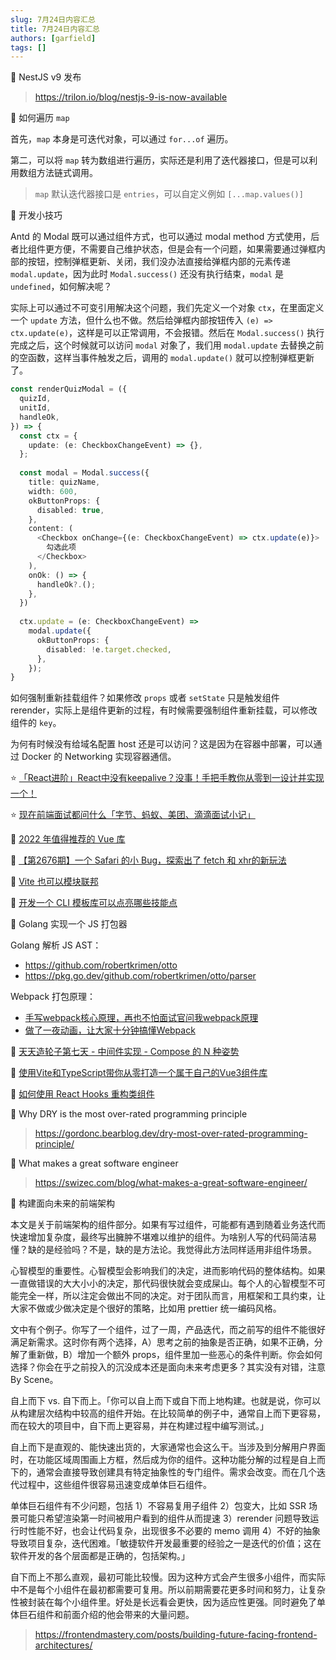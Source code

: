 ```yaml
---
slug: 7月24日内容汇总
title: 7月24日内容汇总
authors: [garfield]
tags: []
---
```


📒 NestJS v9 发布

> https://trilon.io/blog/nestjs-9-is-now-available

📒 如何遍历 `map`

首先，`map` 本身是可迭代对象，可以通过 `for...of` 遍历。

第二，可以将 `map` 转为数组进行遍历，实际还是利用了迭代器接口，但是可以利用数组方法链式调用。

> `map` 默认迭代器接口是 `entries`，可以自定义例如 `[...map.values()]`

📒 开发小技巧

Antd 的 Modal 既可以通过组件方式，也可以通过 modal method 方式使用，后者比组件更方便，不需要自己维护状态，但是会有一个问题，如果需要通过弹框内部的按钮，控制弹框更新、关闭，我们没办法直接给弹框内部的元素传递 `modal.update`，因为此时 `Modal.success()` 还没有执行结束，`modal` 是 `undefined`，如何解决呢？

实际上可以通过不可变引用解决这个问题，我们先定义一个对象 `ctx`，在里面定义一个 `update` 方法，但什么也不做。然后给弹框内部按钮传入 `(e) => ctx.update(e)`，这样是可以正常调用，不会报错。然后在 `Modal.success()` 执行完成之后，这个时候就可以访问 `modal` 对象了，我们用 `modal.update` 去替换之前的空函数，这样当事件触发之后，调用的 `modal.update()` 就可以控制弹框更新了。

```ts
const renderQuizModal = ({
  quizId,
  unitId,
  handleOk,
}) => {
  const ctx = {
    update: (e: CheckboxChangeEvent) => {},
  };
  
  const modal = Modal.success({
    title: quizName,
    width: 600,
    okButtonProps: {
      disabled: true,
    },
    content: (
      <Checkbox onChange={(e: CheckboxChangeEvent) => ctx.update(e)}>
        勾选此项
      </Checkbox>
    ),
    onOk: () => {
      handleOk?.();
    },
  })
  
  ctx.update = (e: CheckboxChangeEvent) =>
    modal.update({
      okButtonProps: {
        disabled: !e.target.checked,
      },
    });
}
```

如何强制重新挂载组件？如果修改 `props` 或者 `setState` 只是触发组件 rerender，实际上是组件更新的过程，有时候需要强制组件重新挂载，可以修改组件的 `key`。

为何有时候没有给域名配置 host 还是可以访问？这是因为在容器中部署，可以通过 Docker 的 Networking 实现容器通信。

⭐️ [「React进阶」React中没有keepalive？没事！手把手教你从零到一设计并实现一个！](https://juejin.cn/post/7122617883837857806)

⭐️ [现在前端面试都问什么「字节、蚂蚁、美团、滴滴面试小记」](https://mp.weixin.qq.com/s/MNw8SBvQLJ7WtNPROEL9og)

📒 [2022 年值得推荐的 Vue 库](https://mp.weixin.qq.com/s/aXsmf95WsB31r5PnOZEF9A)

📒 [【第2676期】一个 Safari 的小 Bug，探索出了 fetch 和 xhr的新玩法](https://mp.weixin.qq.com/s/jqRxNAI5C2NdxVX-pthFpg)

📒 [Vite 也可以模块联邦](https://juejin.cn/post/7122114817581645832)

📒 [开发一个 CLI 模板库可以点亮哪些技能点](https://juejin.cn/post/7121929203032784910)

📒 Golang 实现一个 JS 打包器

Golang 解析 JS AST：

- https://github.com/robertkrimen/otto
- https://pkg.go.dev/github.com/robertkrimen/otto/parser

Webpack 打包原理：

- [手写webpack核心原理，再也不怕面试官问我webpack原理](https://juejin.cn/post/6854573217336541192)
- [做了一夜动画，让大家十分钟搞懂Webpack](https://juejin.cn/post/6961961165656326152)

📒 [天天造轮子第七天 - 中间件实现 - Compose 的 N 种姿势](https://juejin.cn/post/6893338774088974343)

📒 [使用Vite和TypeScript带你从零打造一个属于自己的Vue3组件库](https://juejin.cn/post/7117886038126624805)

📒 [如何使用 React Hooks 重构类组件](https://mp.weixin.qq.com/s/rFb07qMzV-JrzvVlDEgUAg)

📒 Why DRY is the most over-rated programming principle

> https://gordonc.bearblog.dev/dry-most-over-rated-programming-principle/

📒 What makes a great software engineer

> https://swizec.com/blog/what-makes-a-great-software-engineer/

📒 构建面向未来的前端架构

本文是关于前端架构的组件部分。如果有写过组件，可能都有遇到随着业务迭代而快速增加复杂度，最终写出臃肿不堪难以维护的组件。为啥别人写的代码简洁易懂？缺的是经验吗？不是，缺的是方法论。我觉得此方法同样适用非组件场景。

心智模型的重要性。心智模型会影响我们的决定，进而影响代码的整体结构。如果一直做错误的大大小小的决定，那代码很快就会变成屎山。每个人的心智模型不可能完全一样，所以注定会做出不同的决定。对于团队而言，用框架和工具约束，让大家不做或少做决定是个很好的策略，比如用 prettier 统一编码风格。

文中有个例子。你写了一个组件，过了一周，产品迭代，而之前写的组件不能很好满足新需求。这时你有两个选择，A）思考之前的抽象是否正确，如果不正确，分解了重新做，B）增加一个额外 props，组件里加一些恶心的条件判断。你会如何选择？你会在乎之前投入的沉没成本还是面向未来考虑更多？其实没有对错，注意 By Scene。

自上而下 vs. 自下而上。「你可以自上而下或自下而上地构建。也就是说，你可以从构建层次结构中较高的组件开始。在比较简单的例子中，通常自上而下更容易，而在较大的项目中，自下而上更容易，并在构建过程中编写测试。」

自上而下是直观的、能快速出货的，大家通常也会这么干。当涉及到分解用户界面时，在功能区域周围画上方框，然后成为你的组件。这种功能分解的过程是自上而下的，通常会直接导致创建具有特定抽象性的专门组件。需求会改变。而在几个迭代过程中，这些组件很容易迅速变成单体巨石组件。

单体巨石组件有不少问题，包括 1）不容易复用子组件 2）包变大，比如 SSR 场景可能只希望渲染第一时间被用户看到的组件从而提速 3）rerender 问题导致运行时性能不好，也会让代码复杂，出现很多不必要的 memo 调用 4）不好的抽象导致项目复杂，迭代困难。「敏捷软件开发最重要的经验之一是迭代的价值；这在软件开发的各个层面都是正确的，包括架构。」

自下而上不那么直观，最初可能比较慢。因为这种方式会产生很多小组件，而实际中不是每个小组件在最初都需要可复用。所以前期需要花更多时间和努力，让复杂性被封装在每个小组件里。好处是长远看会更快，因为适应性更强。同时避免了单体巨石组件和前面介绍的他会带来的大量问题。

> https://frontendmastery.com/posts/building-future-facing-frontend-architectures/
